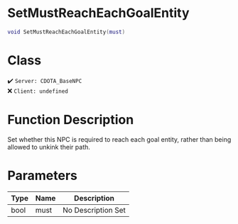 # SetMustReachEachGoalEntity
```lua
void SetMustReachEachGoalEntity(must)
```
# Class
✔️ `Server: CDOTA_BaseNPC`  
❌ `Client: undefined`  

# Function Description
Set whether this NPC is required to reach each goal entity, rather than being allowed to unkink their path.
# Parameters
Type|Name|Description
--|--|--
bool|must|No Description Set
